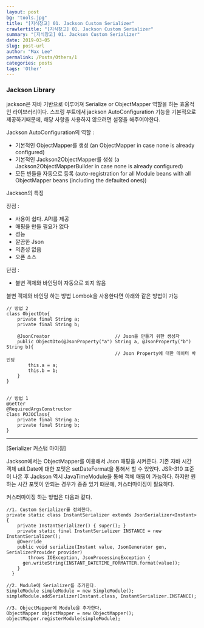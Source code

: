 ```yaml
---
layout: post
bg: "tools.jpg"
title: "[지식창고] 01. Jackson Custom Serializer"
crawlertitle: "[지식창고] 01. Jackson Custom Serializer"
summary: "[지식창고] 01. Jackson Custom Serializer"
date: 2019-03-05
slug: post-url
author: "Max Lee"
permalink: /Posts/Others/1
categories: posts
tags: 'Other'
---
```

### Jackson Library
jackson은 자바 기반으로 이루어져 Serialize or ObjectMapper 역할을 하는 효율적인 라이브러리이다.
스프링 부트에서 jackson AutoConfiguration 기능을 기본적으로 제공하기때문에, 해당 사항을 사용하지 않으려면 설정을 해주어야한다.

Jackson AutoConfiguration의 역할 :
- 기본적인 ObjectMapper를 생성 
(an ObjectMapper in case none is already configured)
- 기본적인 Jackson2ObjectMapper를 생성
(a Jackson2ObjectMapperBuilder in case none is already configured)
- 모든 빈들을 자동으로 등록
(auto-registration for all Module beans with all ObjectMapper beans (including the defaulted ones))

Jackson의 특징

장점 : 
- 사용이 쉽다. API를 제공
- 매핑을 만들 필요가 없다
- 성능
- 깔끔한 Json
- 의존성 없음
- 오픈 소스

단점 : 
- 불변 객체와 바인딩이 자동으로 되지 않음

불변 객체와 바인딩 하는 방법
Lombok을 사용한다면 아래와 같은 방법이 가능
```
// 방법 2
class ObjectDto{
    private final String a;
    private final String b;
    
    @JsonCreator                        // Json을 만들기 위한 생성자
    public ObjectDto(@JsonProperty("a") String a, @JsonProperty("b") String b){
                                        // Json Property에 대한 데이터 바인딩
        this.a = a;
        this.b = b;
    }
}


// 방법 1
@Getter
@RequiredArgsConstructor
class POJOClass{
    private final String a;
    private final String b;
}
```


---
[Serializer 커스텀 마이징]

Jackson에서는 ObjectMapper를 이용해서 Json 매핑을 시켜준다.
기존 자바 시간 객체 util.Date에 대한 포멧은 setDateFormat을 통해서 할 수 있었다.
JSR-310 표준이 나온 후 Jackson 역시 JavaTimeModule을 통해 객체 매핑이 가능하다. 하지만 원하는 시간 포멧이 안되는 경우가 종종 있기 떄문에,
커스터마이징이 필요하다. 

커스터마이징 하는 방법은 다음과 같다.

```
//1. Custom Serializer를 정의한다.
private static class InstantSerializer extends JsonSerializer<Instant> {
    private InstantSerializer() { super(); }
    private static final InstantSerializer INSTANCE = new InstantSerializer();
    @Override
    public void serialize(Instant value, JsonGenerator gen, SerializerProvider provider)
        throws IOException, JsonProcessingException {
      gen.writeString(INSTANT_DATETIME_FORMATTER.format(value));
    }
  }
```

```
//2. Module에 Serializer를 추가한다.
SimpleModule simpleModule = new SimpleModule();
simpleModule.addSerializer(Instant.class, InstantSerializer.INSTANCE);

//3. ObjectMapper에 Module을 추가한다.
ObjectMapper objectMapper = new ObjectMapper();
objectMapper.registerModule(simpleModule);
```
